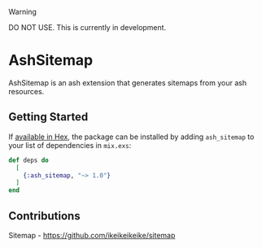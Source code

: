 > [!WARNING]
> DO NOT USE. This is currently in development.

# AshSitemap

AshSitemap is an ash extension that generates sitemaps from your ash resources.


## Getting Started

If [available in Hex](https://hexdocs.pm/ash_sitemap), the package can be installed
by adding `ash_sitemap` to your list of dependencies in `mix.exs`:

```elixir
def deps do
  [
    {:ash_sitemap, "~> 1.0"}
  ]
end
```


## Contributions

Sitemap - https://github.com/ikeikeikeike/sitemap


